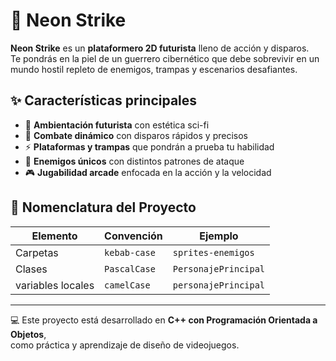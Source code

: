 # 🚀 Neon Strike

**Neon Strike** es un **plataformero 2D futurista** lleno de acción y disparos.  
Te pondrás en la piel de un guerrero cibernético que debe sobrevivir en un mundo hostil repleto de enemigos, trampas y escenarios desafiantes.  

## ✨ Características principales
- 🌌 **Ambientación futurista** con estética sci-fi  
- 🔫 **Combate dinámico** con disparos rápidos y precisos  
- ⚡ **Plataformas y trampas** que pondrán a prueba tu habilidad  
- 👾 **Enemigos únicos** con distintos patrones de ataque  
- 🎮 **Jugabilidad arcade** enfocada en la acción y la velocidad  

## 📂 Nomenclatura del Proyecto

| Elemento  | Convención    | Ejemplo               |
|-----------|--------------|------------------------|
| Carpetas  | `kebab-case` | `sprites-enemigos`     |
| Clases    | `PascalCase` | `PersonajePrincipal`   |
| variables locales    | `camelCase` | `personajePrincipal`   |

---

💻 Este proyecto está desarrollado en **C++ con Programación Orientada a Objetos**,  
como práctica y aprendizaje de diseño de videojuegos.
